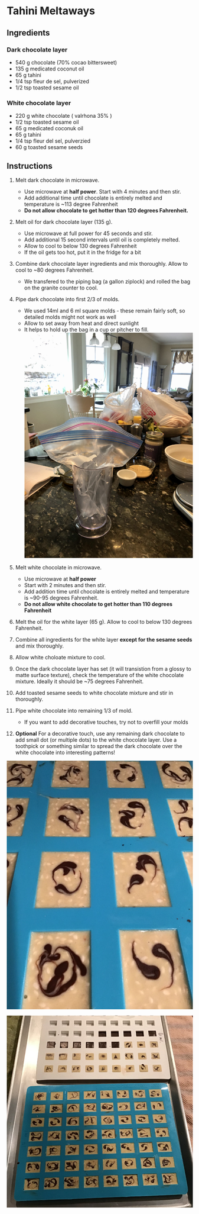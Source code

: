 # Tahini Meltaways

## Ingredients
### Dark chocolate layer
- 540 g chocolate (70% cocao bittersweet)
- 135 g medicated coconut oil
- 65 g tahini
- 1/4 tsp fleur de sel, pulverized
- 1/2 tsp toasted sesame oil

### White chocolate layer
- 220 g white chocolate ( valrhona 35% )
- 1/2 tsp toasted sesame oil
- 65 g medicated coconuk oil
- 65 g tahini
- 1/4 tsp fleur del sel, pulverzied 
- 60 g toasted sesame seeds

## Instructions
1. Melt dark chocolate in microwave. 
    - Use microwave at **half power**. Start with 4 minutes and then stir. 
    - Add additional time until chocolate is entirely melted and temperature is ~113 degree Fahrenheit
    - **Do not allow chocolate to get hotter than 120 degrees Fahrenheit.**

2. Melt oil for dark chocolate layer (135 g). 
    - Use microwave at full power for 45 seconds and stir. 
    - Add additional 15 second intervals until oil is completely melted. 
    - Allow to cool to below 130 degrees Fahrenheit
    - If the oil gets too hot, put it in the fridge for a bit

3. Combine dark chocolate layer ingredients and mix thoroughly. Allow to cool to ~80 degrees Fahrenheit. 
    - We transfered to the piping bag (a gallon ziplock) and rolled the bag on the granite counter to cool.

4. Pipe dark chocolate into first 2/3 of molds.
    - We used 14ml and 6 ml square molds - these remain fairly soft, so detailed molds might not work as well
    - Allow to set away from heat and direct sunlight
    - It helps to hold up the bag in a cup or pitcher to fill.
    ![Piping bag](media/piping_bag.jpg)

5. Melt white chocolate in microwave. 
    - Use microwave at **half power**
    - Start with 2 minutes and then stir. 
    - Add addition time until chocolate is entirely melted and temperature is ~90-95 degrees Fahrenheit. 
    - **Do not allow white chocolate to get hotter than 110 degrees Fahrenheit**

6. Melt the oil for the white layer (65 g). Allow to cool to below 130 degrees Fahrenheit.

7. Combine all ingredients for the white layer **except for the sesame seeds** and mix thoroughly.

8. Allow white choloate mixture to cool.

9. Once the dark chocolate layer has set (it will transistion from a glossy to matte surface texture), check the temperature of the white chocolate mixture. Ideally it should be ~75 degrees Fahrenheit.

10. Add toasted sesame seeds to white chocolate mixture and stir in thoroughly.

11. Pipe white chocolate into remaining 1/3 of mold. 
    - If you want to add decorative touches, try not to overfill your molds

12. **Optional** For a decorative touch, use any remaining dark chocolate to add small dot (or multiple dots) to the white chocolate layer. Use a toothpick or something similar to spread the dark chocolate over the white chocolate into interesting patterns! 

![Decorations](media/decorations.JPG)

![Full platter](media/platter.JPG)








